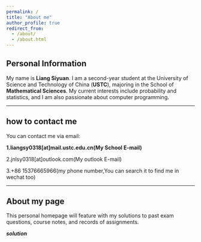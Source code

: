```yaml
---
permalink: /
title: "About me"
author_profile: true
redirect_from: 
  - /about/
  - /about.html
---
```


##  Personal Information
My name is **Liang Siyuan**. I am a second-year student at the University of Science and Technology of China (**USTC**), majoring in the School of **Mathematical Sciences**. My current interests include probability and statistics, and I am also passionate about computer programming.

***

## how to contact me
You can contact me via email: 

**1.liangsy0318[at]mail.ustc.edu.cn(My School E-mail)**

2.jnlsy0318[at]outlook.com(My outlook E-mail)

3.+86 15376665966(my phone number,You can search it to find me in wechat too)
***


## About my page
This personal homepage will feature with my solutions to past exam questions, course notes, and records of assignments.

***solution***
